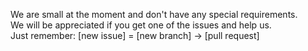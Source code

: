 We are small at the moment and don't have any special requirements.   
We will be appreciated if you get one of the issues and help us.   
Just remember: [new issue] = [new branch] -> [pull request]
